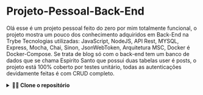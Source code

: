 # Projeto-Pessoal-Back-End

Olá esse é um projeto pessoal feito do zero por mim totalmente funcional, o projeto mostra um pouco dos conhecimento adquiridos em Back-End na Trybe Tecnologias utilizadas: JavaScript, NodeJS, API Rest, MYSQL, Express, Mocha, Chai, Sinon, JsonWebToken, Arquitetura MSC, Docker é Docker-Compose. Se trata de blog só com o back-end tem um banco de dados que se chama Espirito Santo que possui duas tabelas user é posts, o projeto está 100% coberto por testes unitário, todas as autenticações devidamente feitas é com CRUD completo.
<details>

---
  
  <summary><strong>👨‍💻 Clone o repositório</strong></summary><br />

1. Clone o repositório
  * `git clone git@github.com:franciley45/Projeto-Pessoal-Back-End.git`.
  * Entre na pasta do repositório que você acabou de clonar:
    * `cd Projeto-pessoal-Back-End`
    * `docker-compose up -d`
2.  Entre no conteiner de imagem Node é instale as dependências 
    * `docker exec -it nome-do-conteiner bash`
    * `npm install` 
    * `npm start` ou `npm run dev`

3.  Comando test de cobertura mocha
    * `npm run test:mocha`

4.  Corpo da requisição usuario, POST rota http://localhost:3000/user/
    * `{
       "name": "user1",
       "email": "user15@gmail.com",
       "password": "123"
       }`

5.  Corpo da requisição post, POST ou PUT rota http://localhost:3000/milagres/
    * `{
       "name": "deus",
       "email": "deus@gmail.com",
       "date": "2022-12-21T19:02:55.000Z",
       "miracle": "salvação é perdão"
      }`
      
5.  Corpo da requisição login, POST rota http://localhost:3000/login/
    * `{
       "email": "user1@gmail.com",
       "password": "123"
       }`
